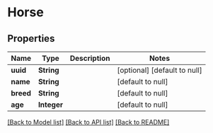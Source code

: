 # Horse
## Properties

| Name | Type | Description | Notes |
|------------ | ------------- | ------------- | -------------|
| **uuid** | **String** |  | [optional] [default to null] |
| **name** | **String** |  | [default to null] |
| **breed** | **String** |  | [default to null] |
| **age** | **Integer** |  | [default to null] |

[[Back to Model list]](../README.md#documentation-for-models) [[Back to API list]](../README.md#documentation-for-api-endpoints) [[Back to README]](../README.md)

